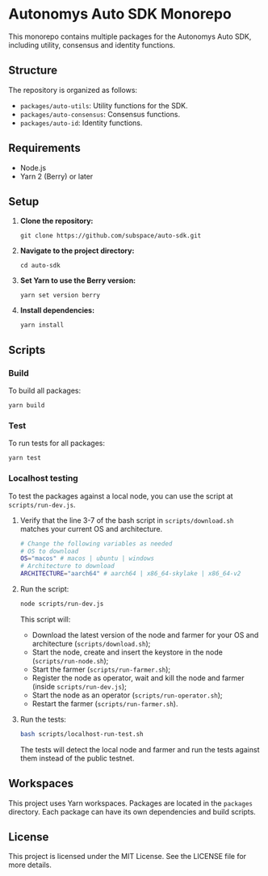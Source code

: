 # Autonomys Auto SDK Monorepo

This monorepo contains multiple packages for the Autonomys Auto SDK, including utility, consensus and identity functions.

## Structure

The repository is organized as follows:

- `packages/auto-utils`: Utility functions for the SDK.
- `packages/auto-consensus`: Consensus functions.
- `packages/auto-id`: Identity functions.

## Requirements

- Node.js
- Yarn 2 (Berry) or later

## Setup

1. **Clone the repository:**

   `git clone https://github.com/subspace/auto-sdk.git`

2. **Navigate to the project directory:**

   `cd auto-sdk`

3. **Set Yarn to use the Berry version:**

   `yarn set version berry`

4. **Install dependencies:**

   `yarn install`

## Scripts

### Build

To build all packages:

`yarn build`

### Test

To run tests for all packages:

`yarn test`

### Localhost testing

To test the packages against a local node, you can use the script at `scripts/run-dev.js`.

1. Verify that the line 3-7 of the bash script in `scripts/download.sh` matches your current OS and architecture.

   ```bash
   # Change the following variables as needed
   # OS to download
   OS="macos" # macos | ubuntu | windows
   # Architecture to download
   ARCHITECTURE="aarch64" # aarch64 | x86_64-skylake | x86_64-v2
   ```

2. Run the script:

   ```bash
   node scripts/run-dev.js
   ```

   This script will:

   - Download the latest version of the node and farmer for your OS and architecture (`scripts/download.sh`);
   - Start the node, create and insert the keystore in the node (`scripts/run-node.sh`);
   - Start the farmer (`scripts/run-farmer.sh`);
   - Register the node as operator, wait and kill the node and farmer (inside `scripts/run-dev.js`);
   - Start the node as an operator (`scripts/run-operator.sh`);
   - Restart the farmer (`scripts/run-farmer.sh`).

3. Run the tests:

   ```bash
   bash scripts/localhost-run-test.sh
   ```

   The tests will detect the local node and farmer and run the tests against them instead of the public testnet.

## Workspaces

This project uses Yarn workspaces. Packages are located in the `packages` directory. Each package can have its own dependencies and build scripts.

## License

This project is licensed under the MIT License. See the LICENSE file for more details.
